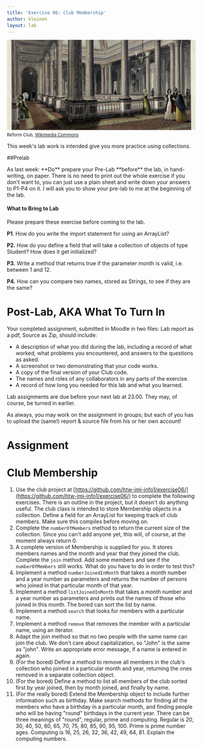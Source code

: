 ```yaml
---
title: 'Exercise 06: Club Membership'
author: kleinen
layout: lab
---
```


![Reform Club](../images/reform_club.jpg)
<small class = "float-right">Reform Club, [Wikimedia Commons](http://commons.wikimedia.org/wiki/File:Reform_Club._Upper_level_of_the_saloon._From_London_Interiors_%281841%29.jpg)</small>

This week's lab work is intended give you more practice using collections.

##Prelab

<span class = "attention">
As last week: **Do** prepare your Pre-Lab **before** the lab, in hand-writing, on paper.
There is no need to print out the whole exercise if you don't want to,
you can just use a plain sheet and write down your answers to P1-P4 on it.
</span>

<span class = "attention">
I will ask you to show your pre-lab to me at the beginning of the lab.
</span>

#### What to Bring to Lab

Please prepare these exercise before coming to the lab.

**P1**. How do you write the import statement for using an ArrayList?

**P2.** How do you define a field that will take a collection of objects of type Student? How does it get initialized?

**P3.** Write a method that returns true if the parameter month is valid, i.e. between 1 and 12.

**P4.** How can you compare two names, stored as Strings, to see if they are the same?

# Post-Lab, AKA  What To Turn In

Your completed assignment, submitted in Moodle in two files: Lab report as a pdf, Source as Zip, should include:

- A description of what you did during the lab, including a record of what worked, what problems you encountered, and answers to the questions as asked.
- A screenshot or two demonstrating that your code works.
- A copy of the final version of your Club code.
- The names and roles of any collaborators in any parts of the exercise.
- A record of how long you needed for this lab and what you learned.

Lab assignments are due before your next lab at 23.00. They may, of course, be turned in earlier.

As always, you may work on the assignment in groups; but each of you has to upload the (same!) report & source file from his or her own account!

# Assignment

# **Club Membership**

1. Use the club project at [https://github.com/htw-imi-info1/exercise06/](https://github.com/htw-imi-info1/exercise06/) to complete the following exercises. There is an outline in the project, but it doesn't do anything useful. The club class is intended to store Membership objects in a collection. Define a field for an ArrayList for keeping track of club members. Make sure this compiles before moving on.
2. Complete the `numberOfMembers` method to return the current size of the collection. Since you can't add anyone yet, this will, of course, at the moment always return 0.
3. A complete version of Membership is supplied for you. It stores members names and the month and year that they joined the club. Complete the `join` method. Add some members and see if the `numberOfMembers` still works. What do you have to do in order to test this?
4. Implement a method `numberJoinedInMonth` that takes a month number and a year number as parameters and returns the number of persons who joined in that particular month of that year.
5. Implement a method `listJoinedInMonth` that takes a month number and a year number as parameters and prints out the names of those who joined in this month. The bored can sort the list by name.
6. Implement a method `search` that looks for members with a particular name.
6. Implement a method `remove` that removes the member with a particular name, using an iterator.
7. Adapt the join method so that no two people with the same name can join the club. We don't care about capitalization, so "John" is the same as "john". Write an appropriate error message, if a name is entered in again.
8. (For the bored) Define a method to remove all members in the club's collection who joined in a particular month and year, returning the ones removed in a separate collection object.
9. (For the bored) Define a method to list all members of the club sorted first by year joined, then by month joined, and finally by name.
10. (For the really bored) Extend the Membership object to include further information such as birthday. Make search methods for finding all the members who have a birthday in a particular month, and finding people who will be having "round" birthdays in the current year. There can be three meanings of "round", regular, prime and computing. Regular is 20, 30, 40, 50, 60, 65, 70, 75, 80, 85, 90, 95, 100. Prime is prime number ages. Computing is 16, 25, 26, 32, 36, 42, 49, 64, 81. Explain the computing numbers.

